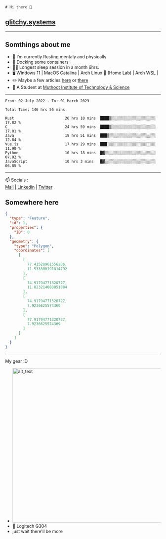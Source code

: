 ```
# Hi there 👋
```
## [glitchy.systems](https://glitchy.systems)
---

## Somthings about me



- 🌱 I’m currently Rusting mentaly and physically
- 🐋 Docking some containers
- 😶‍🌫️ Longest sleep session in a month 6hrs.
- 🖥️ Windows 11 | MacOS Catalina | Arch Linux 🦩 (Home Lab) | Arch WSL |
- ✏️ Maybe a few articles [here](https://medium.com/@advaithnarayanan8) or [there](https://medium.com/@advaithnarayanan8)
- 📑 A Student at [Muthoot Institute of Technology & Science](https://mgmits.ac.in/)



---

<!--START_SECTION:waka-->

```text
From: 02 July 2022 - To: 01 March 2023

Total Time: 146 hrs 56 mins

Rust                       26 hrs 10 mins  ████▒░░░░░░░░░░░░░░░░░░░░   17.82 %
C                          24 hrs 59 mins  ████▒░░░░░░░░░░░░░░░░░░░░   17.01 %
Java                       18 hrs 51 mins  ███▒░░░░░░░░░░░░░░░░░░░░░   12.84 %
Vue.js                     17 hrs 29 mins  ███░░░░░░░░░░░░░░░░░░░░░░   11.90 %
Python                     10 hrs 18 mins  █▓░░░░░░░░░░░░░░░░░░░░░░░   07.02 %
JavaScript                 10 hrs 3 mins   █▓░░░░░░░░░░░░░░░░░░░░░░░   06.85 %
```

<!--END_SECTION:waka-->

---

📫 Socials :<br>
[Mail](mailto:advaithnarayanan8@gmail.com) | [Linkedin](https://www.linkedin.com/in/advaith-narayanan-a72152214/) | [Twitter](https://twitter.com/advaithnarayan)

## Somewhere here

```geojson
{
  "type": "Feature",
  "id": 1,
  "properties": {
    "ID": 0
  },
  "geometry": {
    "type": "Polygon",
    "coordinates": [
      [
        [
          77.41528961556286,
          11.533300191814792
        ],
        [
          74.91794771320727,
          11.823214080851884
        ],
        [
          74.91794771320727,
          7.9236625574369
        ],
        [
          77.91794771320727,
          7.9236625574369
        ]
      ]
    ]
  }
}
```


--- 
My gear :D

- [<img alt="alt_text" width="500px" src="https://valid.x86.fr/cache/banner/xv24bv-6.png" />](https://valid.x86.fr/xv24bv)
- 🐁 Logitech G304
- just wait there'll be more

